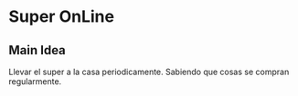 # Super OnLine

## Main Idea

Llevar el super a la casa periodicamente. Sabiendo que cosas se compran regularmente.
